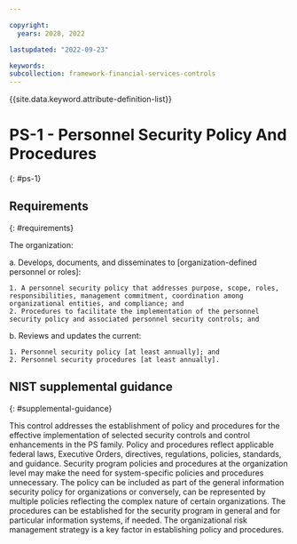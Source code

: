 ```yaml
---

copyright:
  years: 2020, 2022

lastupdated: "2022-09-23"

keywords: 
subcollection: framework-financial-services-controls
---
```


{{site.data.keyword.attribute-definition-list}}

# PS-1 - Personnel Security Policy And Procedures
{: #ps-1}

## Requirements
{: #requirements}

The organization:

a. Develops, documents, and disseminates to [organization-defined personnel or roles]:

    1. A personnel security policy that addresses purpose, scope, roles, responsibilities, management commitment, coordination among organizational entities, and compliance; and
    2. Procedures to facilitate the implementation of the personnel security policy and associated personnel security controls; and

b. Reviews and updates the current:

    1. Personnel security policy [at least annually]; and
    2. Personnel security procedures [at least annually].

## NIST supplemental guidance
{: #supplemental-guidance}

This control addresses the establishment of policy and procedures for the effective implementation of selected security controls and control enhancements in the PS family. Policy and procedures reflect applicable federal laws, Executive Orders, directives, regulations, policies, standards, and guidance. Security program policies and procedures at the organization level may make the need for system-specific policies and procedures unnecessary. The policy can be included as part of the general information security policy for organizations or conversely, can be represented by multiple policies reflecting the complex nature of certain organizations. The procedures can be established for the security program in general and for particular information systems, if needed. The organizational risk management strategy is a key factor in establishing policy and procedures.

